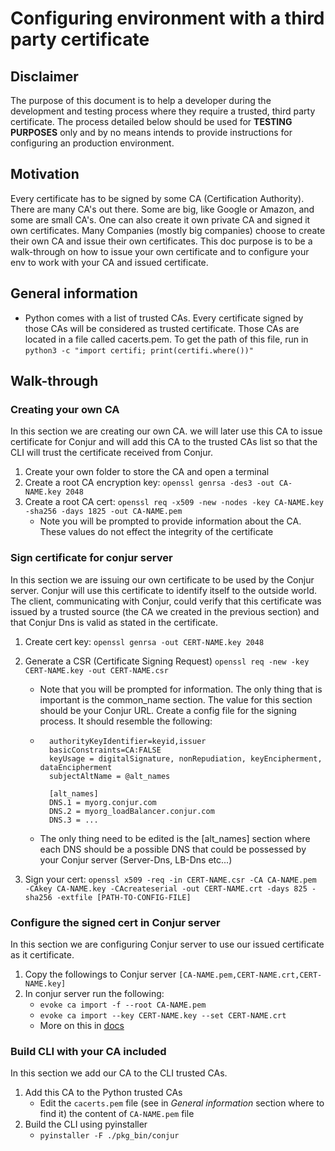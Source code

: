 # Configuring environment with a third party certificate

## Disclaimer
The purpose of this document is to help a developer during the development and testing 
process where they require a trusted, third party certificate. The process detailed 
below should be used for **TESTING PURPOSES** only and by no means intends to provide 
instructions for configuring an production environment.
## Motivation

Every certificate has to be signed by some CA (Certification Authority). There are many
CA's out there. Some are big, like Google or Amazon, and some are small CA's.
One can also create it own private CA and signed it own certificates.
Many Companies (mostly big companies) choose to create their own CA and issue 
their own certificates. This doc purpose is to be a walk-through on how to issue 
your own certificate and to configure your env to work with your CA and issued certificate.

## General information
- Python comes with a list of trusted CAs. Every certificate signed by those CAs 
will be considered as trusted certificate. Those CAs are located in a file called cacerts.pem. 
  To get the path of this file, run in `python3 -c "import certifi; print(certifi.where())"`  

## Walk-through
### Creating your own CA
In this section we are creating our own CA. we will later use this CA to issue certificate for Conjur
and will add this CA to the trusted CAs list so that the CLI will trust the certificate 
received from Conjur.

1) Create your own folder to store the CA and open a terminal
2) Create a root CA encryption key: `openssl genrsa -des3 -out CA-NAME.key 2048`
3) Create a root CA cert:  `openssl req -x509 -new -nodes -key CA-NAME.key -sha256 -days 1825 -out CA-NAME.pem`
    * Note you will be prompted to provide information about the CA. These values do 
      not effect the integrity of the certificate

### Sign certificate for conjur server
In this section we are issuing our own certificate to be used by the Conjur server.
Conjur will use this certificate to identify itself to the outside world.
The client, communicating with Conjur, could verify that this certificate was issued by a trusted
source (the CA we created in the previous section) and that Conjur Dns is valid as stated in the 
certificate.

1) Create cert key: `openssl genrsa -out CERT-NAME.key 2048`
2) Generate a CSR (Certificate Signing Request) `openssl req -new -key CERT-NAME.key -out CERT-NAME.csr`
    * Note that you will be prompted for information. The only thing that is important is the common_name section.
    The value for this section should be your Conjur URL.
Create a config file for the signing process. It should resemble the following:
    * ``` 
        authorityKeyIdentifier=keyid,issuer
        basicConstraints=CA:FALSE
        keyUsage = digitalSignature, nonRepudiation, keyEncipherment, dataEncipherment
        subjectAltName = @alt_names

        [alt_names]
        DNS.1 = myorg.conjur.com
        DNS.2 = myorg_loadBalancer.conjur.com 
        DNS.3 = ...
      ```  
    * The only thing need to be edited is the [alt_names] section where each DNS should be a possible DNS that 
      could be possessed by your Conjur server (Server-Dns, LB-Dns etc...)

4) Sign your cert: `openssl x509 -req -in CERT-NAME.csr -CA CA-NAME.pem -CAkey CA-NAME.key -CAcreateserial -out CERT-NAME.crt -days 825 -sha256 -extfile [PATH-TO-CONFIG-FILE]`

### Configure the signed cert in Conjur server
In this section we are configuring Conjur server to use our issued certificate as it certificate.

1) Copy the followings to Conjur server `[CA-NAME.pem,CERT-NAME.crt,CERT-NAME.key]`
2) In conjur server run the following: 
    * `evoke ca import -f --root CA-NAME.pem`
    * `evoke ca import --key CERT-NAME.key --set CERT-NAME.crt`
    * More on this in [docs](https://docs.cyberark.com/Product-Doc/OnlineHelp/AAM-DAP/Latest/en/Content/Deployment/DAP/dap-deploy-dap.htm)
### Build CLI with your CA included
In this section we add our CA to the CLI trusted CAs. 
1) Add this CA to the Python trusted CAs
    * Edit the `cacerts.pem` file (see in _General information_ section where to find it) the 
      content of `CA-NAME.pem` file
2) Build the CLI using pyinstaller 
    * `pyinstaller -F ./pkg_bin/conjur`